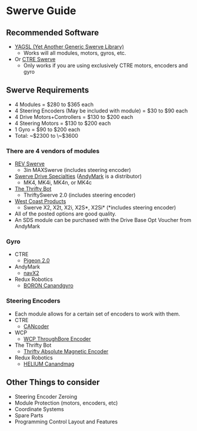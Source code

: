 # Swerve Guide

## Recommended Software

* [YAGSL (Yet Another Generic Swerve Library)](https://www.chiefdelphi.com/t/yet-another-generic-swerve-library-yagsl-v1-release/450844)&#x20;
  * Works will all modules, motors, gyros, etc.
* Or [CTRE Swerve](https://v6.docs.ctr-electronics.com/en/latest/docs/tuner/tuner-swerve/index.html)&#x20;
  * Only works if you are using exclusively CTRE motors, encoders and gyro

## Swerve Requirements

* 4 Modules = $280 to $365 each
* 4 Steering Encoders (May be included with module) = $30 to $90 each
* 4 Drive Motors+Controllers = $130 to $200 each&#x20;
* 4 Steering Motors = $130 to $200 each
* 1 Gyro = $90 to $200 each
* Total: \~$2300 to \~$3600

### There are 4 vendors of modules

* [REV Swerve](https://www.revrobotics.com/rev-21-3005/)
  * 3in MAXSwerve (includes steering encoder)
* [Swerve Drive Specialties](https://www.swervedrivespecialties.com/collections/kits) ([AndyMark](https://www.andymark.com/categories/swerve-drive-specialties) is a distributor)
  * MK4, MK4i, MK4n, or MK4c
* [The Thrifty Bot](https://www.thethriftybot.com/products/thrifty-swerve?variant=49288487010603)
  * ThriftySwerve 2.0 (includes steering encoder)
* [West Coast Products](https://wcproducts.com/collections/gearboxes/Swerve)
  * Swerve X2, X2t, X2i, X2S\*, X2Si\*  (\*includes steering encoder)
* All of the posted options are good quality.
* An SDS module can be purchased with the Drive Base Opt Voucher from AndyMark

### Gyro

* CTRE
  * [Pigeon 2.0](https://newsite.ctr-electronics.com/products/pigeon-2)
* AndyMark
  * [navX2](https://www.andymark.com/products/navx2-mxp-robotics-navigation-sensor)
* Redux Robotics
  * [BORON Canandgyro](https://shop.reduxrobotics.com/boron-canandgyro/)

### Steering Encoders

* Each module allows for a certain set of encoders to work with them.
* CTRE
  * [CANcoder](https://newsite.ctr-electronics.com/products/cancoder)
* WCP
  * [WCP ThroughBore Encoder](https://wcproducts.com/products/wcp-sensors)
* The Thrifty Bot
  * [Thrifty Absolute Magnetic Encoder](https://www.thethriftybot.com/products/thrifty-absolute-magnetic-encoder)
* Redux Robotics
  * [HELIUM Canandmag](https://shop.reduxrobotics.com/helium-canandmag/)

## Other Things to consider

* Steering Encoder Zeroing
* Module Protection (motors, encoders, etc)
* Coordinate Systems
* Spare Parts
* Programming Control Layout and Features
